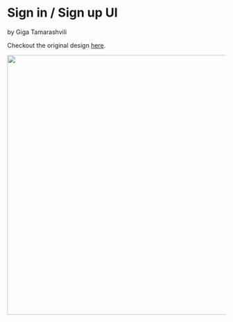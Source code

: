 # Sign in / Sign up UI
by Giga Tamarashvili

Checkout the original design [here](https://dribbble.com/shots/6371155-Sign-in-Sign-up-UI).

<p align="center">
<img width="600"  src="https://cdn.dribbble.com/users/952958/screenshots/6371155/2_4x.png?compress=1&resize=600x445">